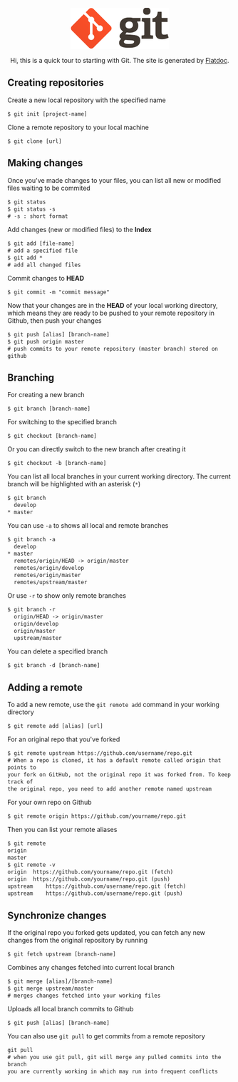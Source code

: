 <p align="center">
	<img alt="Git" src="./img/git-icon.png">
</p>
<p align="center">Hi, this is a quick tour to starting with Git. The site is generated by <a href="http://ricostacruz.com/flatdoc/">Flatdoc</a>.</p>

## Creating repositories

Create a new local repository with the specified name

```Shell
$ git init [project-name]
```

Clone a remote repository to your local machine

```Shell
$ git clone [url]
```

## Making changes

Once you've made changes to your files, you can list all new or modified files waiting to be commited

```Shell
$ git status 
$ git status -s	 
# -s : short format
```

Add changes (new or modified files) to the **Index**

```Shell
$ git add [file-name]
# add a specified file
$ git add *			
# add all changed files
```

Commit changes to **HEAD**

```Shell
$ git commit -m "commit message"
```

Now that your changes are in the **HEAD** of your local working directory, which means they are ready to be pushed to your remote repository in Github, then push your changes 

```Shell
$ git push [alias] [branch-name]
$ git push origin master
# push commits to your remote repository (master branch) stored on github 
```

## Branching

For creating a new branch

```Shell
$ git branch [branch-name]
```

For switching to the specified branch 

```Shell
$ git checkout [branch-name]
```

Or you can directly switch to the new branch after creating it

```Shell
$ git checkout -b [branch-name]
```

You can list all local branches in your current working directory.
The current branch will be highlighted with an asterisk (`*`)

```Shell
$ git branch
  develop
* master
```

You can use `-a` to shows all local and remote branches

```Shell
$ git branch -a
  develop
* master
  remotes/origin/HEAD -> origin/master
  remotes/origin/develop
  remotes/origin/master
  remotes/upstream/master
```

Or use `-r` to show only remote branches

```Shell
$ git branch -r
  origin/HEAD -> origin/master
  origin/develop
  origin/master
  upstream/master
```

You can delete a specified branch

```Shell
$ git branch -d [branch-name]
```

## Adding a remote

To add a new remote, use the `git remote add` command in your working directory

```Shell
$ git remote add [alias] [url]
```

For an original repo that you've forked

```Shell
$ git remote upstream https://github.com/username/repo.git
# When a repo is cloned, it has a default remote called origin that points to 
your fork on GitHub, not the original repo it was forked from. To keep track of 
the original repo, you need to add another remote named upstream
```

For your own repo on Github

```Shell
$ git remote origin https://github.com/yourname/repo.git
```

Then you can list your remote aliases

```Shell
$ git remote
origin
master
$ git remote -v
origin	https://github.com/yourname/repo.git (fetch)
origin	https://github.com/yourname/repo.git (push)
upstream	https://github.com/username/repo.git (fetch)
upstream	https://github.com/username/repo.git (push)
```

## Synchronize changes

If the original repo you forked gets updated, you can fetch any new changes from the original repository by running

```Shell
$ git fetch upstream [branch-name]
```

Combines any changes fetched into current local branch

```Shell
$ git merge [alias]/[branch-name]
$ git merge upstream/master
# merges changes fetched into your working files
```

Uploads all local branch commits to Github

```Shell
$ git push [alias] [branch-name]
```

You can also use `git pull` to get commits from a remote repository

```Shell
git pull 
# when you use git pull, git will merge any pulled commits into the branch 
you are currently working in which may run into frequent conflicts
```







